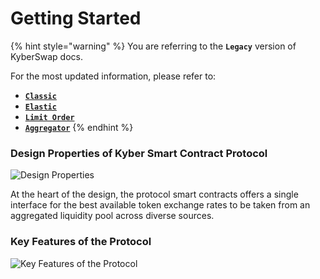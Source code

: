# Getting Started

{% hint style="warning" %}
You are referring to the **`Legacy`** version of KyberSwap docs.

For the most updated information, please refer to:

* [**`Classic`**](../../liquidity-solutions/kyberswap-classic/)
* [**`Elastic`**](../../liquidity-solutions/kyberswap-elastic/)
* [**`Limit Order`**](../../kyberswap-solutions/limit-order/)
* [**`Aggregator`**](../../kyberswap-solutions/kyberswap-aggregator/)
{% endhint %}

### Design Properties of Kyber Smart Contract Protocol[​](https://docs.kyberswap.com/Legacy/introduction#design-properties-of-kyber-smart-contract-protocol) <a href="#design-properties-of-kyber-smart-contract-protocol" id="design-properties-of-kyber-smart-contract-protocol"></a>

![Design Properties](https://docs.kyberswap.com/assets/images/designproperties-465cab992a28d33e3e68fc8869bcc482.png)

At the heart of the design, the protocol smart contracts offers a single interface for the best available token exchange rates to be taken from an aggregated liquidity pool across diverse sources.

### Key Features of the Protocol[​](https://docs.kyberswap.com/Legacy/introduction#key-features-of-the-protocol) <a href="#key-features-of-the-protocol" id="key-features-of-the-protocol"></a>

![Key Features of the Protocol](https://docs.kyberswap.com/assets/images/keyfeatures-e34f233931a1f67355f0e4db28398413.png)
